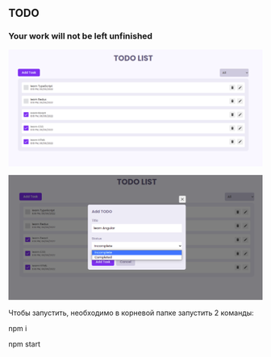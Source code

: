 ## TODO
### Your work will not be left unfinished

![first](https://github.com/YZDmitriy/TODO-React-App/blob/master/public/image/todo1.png)

![second](https://github.com/YZDmitriy/TODO-React-App/blob/master/public/image/todo2.png)

Чтобы запустить, необходимо в корневой папке запустить 2 команды:

npm i

npm start
